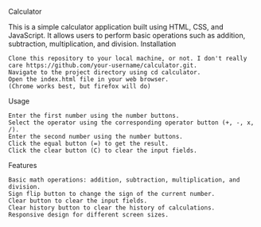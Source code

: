 Calculator

This is a simple calculator application built using HTML, CSS, and JavaScript. It allows users to perform basic operations such as addition, subtraction, multiplication, and division.
Installation

    Clone this repository to your local machine, or not. I don't really care https://github.com/your-username/calculator.git.
    Navigate to the project directory using cd calculator.
    Open the index.html file in your web browser.
    (Chrome works best, but firefox will do)

Usage

    Enter the first number using the number buttons.
    Select the operator using the corresponding operator button (+, -, x, /).
    Enter the second number using the number buttons.
    Click the equal button (=) to get the result.
    Click the clear button (C) to clear the input fields.

Features

    Basic math operations: addition, subtraction, multiplication, and division.
    Sign flip button to change the sign of the current number.
    Clear button to clear the input fields.
    Clear history button to clear the history of calculations.
    Responsive design for different screen sizes.